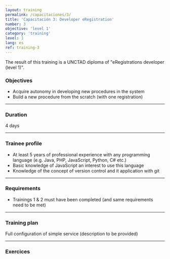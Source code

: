 ```yaml
---
layout: training
permalink: /capacitaciones/3/
title: 'Capacitación 3: Developer eRegistration'
number: 3
objective: 'level 1'
category: 'training'
level: 1
lang: es
ref: training-3
---
```


The result of this training is a UNCTAD diploma of "eRegistrations developer (level 1)".

### Objectives

- Acquire autonomy in developing new procedures in the system
- Build a new procedure from the scratch (with one registration)

----------

### Duration

4 days

----------

### Trainee profile

- At least 5 years of professional experience with any programming language (e.g. Java, PHP, JavaScript, Python, C# etc.)
- Basic knowledge of JavaScript an interest to use this language
- Knowledge of the concept of version control and it application with git

----------

### Requirements

- Trainings 1 & 2 must have been completed (and same requirements need to be met)

----------

### Training plan

Full configuration of simple service (description to be provided)

----------

### Exercices
